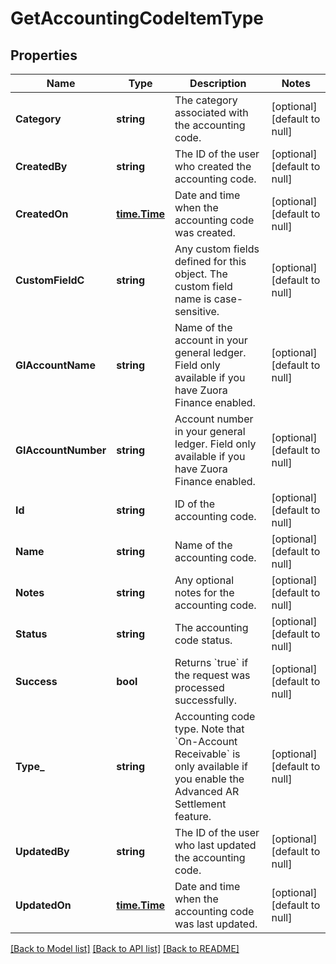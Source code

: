 # GetAccountingCodeItemType

## Properties
Name | Type | Description | Notes
------------ | ------------- | ------------- | -------------
**Category** | **string** | The category associated with the accounting code.  | [optional] [default to null]
**CreatedBy** | **string** | The ID of the user who created the accounting code.  | [optional] [default to null]
**CreatedOn** | [**time.Time**](time.Time.md) | Date and time when the accounting code was created.  | [optional] [default to null]
**CustomFieldC** | **string** | Any custom fields defined for this object. The custom field name is case-sensitive.  | [optional] [default to null]
**GlAccountName** | **string** | Name of the account in your general ledger.  Field only available if you have Zuora Finance enabled.  | [optional] [default to null]
**GlAccountNumber** | **string** | Account number in your general ledger.  Field only available if you have Zuora Finance enabled.  | [optional] [default to null]
**Id** | **string** | ID of the accounting code.  | [optional] [default to null]
**Name** | **string** | Name of the accounting code.  | [optional] [default to null]
**Notes** | **string** | Any optional notes for the accounting code.  | [optional] [default to null]
**Status** | **string** | The accounting code status.  | [optional] [default to null]
**Success** | **bool** | Returns &#x60;true&#x60; if the request was processed successfully.  | [optional] [default to null]
**Type_** | **string** | Accounting code type.   Note that &#x60;On-Account Receivable&#x60; is only available if you enable the Advanced AR Settlement feature.   | [optional] [default to null]
**UpdatedBy** | **string** | The ID of the user who last updated the accounting code.  | [optional] [default to null]
**UpdatedOn** | [**time.Time**](time.Time.md) | Date and time when the accounting code was last updated.  | [optional] [default to null]

[[Back to Model list]](../README.md#documentation-for-models) [[Back to API list]](../README.md#documentation-for-api-endpoints) [[Back to README]](../README.md)


